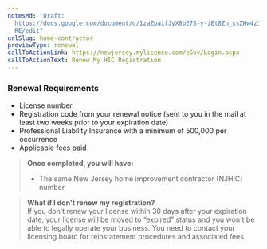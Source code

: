 ```yaml
---
notesMd: "Draft:
  https://docs.google.com/document/d/1zaZpaifJyX8bE7S-y-iEt8Zn_ssZHw4zIi_4QgjU5\
  RE/edit"
urlSlug: home-contractor
previewType: renewal
callToActionLink: https://newjersey.mylicense.com/eGov/Login.aspx
callToActionText: Renew My HIC Registration
---
```

### Renewal Requirements

* License number
* Registration code from your renewal notice (sent to you in the mail at least two weeks prior to your expiration date)
* Professional Liability Insurance with a minimum of 500,000 per occurrence
* Applicable fees paid

> **Once completed, you will have:**
>
> * The same New Jersey home improvement contractor (NJHIC) number
>

> **What if I don't renew my registration?**\
> If you don’t renew your license within 30 days after your expiration date, your license will be moved to “expired” status and you won't be able to legally operate your business. You need to contact your licensing board for reinstatement procedures and associated fees.